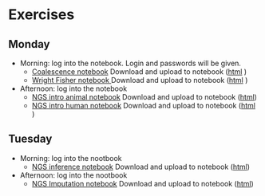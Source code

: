 # Exercises

## Monday
- Morning: log into the notebook. Login and passwords will be given.
  - [Coalescence notebook](Day1_morning_CoalTutorial.ipynb) Download and upload to notebook ([html]( https://html-preview.github.io/?url=https://github.com/popgenDK/courses/blob/main/summer2025/exercises/Day1_morning_CoalTutorial.html ) )
  - [Wright Fisher notebook ](Day1_morning_WrightFisherTutorial.ipynb) Download and upload to notebook ([html]( https://html-preview.github.io/?url=https://github.com/popgenDK/courses/blob/main/summer2025/exercises/Day1_morning_WrightFisherTutorial.html ) )
- Afternoon: log into the notebook
  - [NGS intro animal notebook](Day1_afternoon_NGSintro_animal.ipynb) Download and upload to notebook ([html]( https://html-preview.github.io/?url=https://github.com/popgenDK/courses/blob/main/summer2025/exercises/Day1_afternoon_NGSintro_animal.html))
  - [NGS intro human notebook](Day1_afternoon_NGSintro_human.ipynb) Download and upload to notebook ([html]( https://html-preview.github.io/?url=https://github.com/popgenDK/courses/blob/main/summer2025/exercises/Day1_afternoon_NGSintro_human.html ) )


## Tuesday
- Morning: log into the nootbook
  - [NGS inference notebook](Day2_NGS_Inference.ipynb) Download and upload to notebook ([html]( https://html-preview.github.io/?url=https://github.com/popgenDK/courses/blob/main/summer2025/exercises/Day2_NGS_Inference.html))
- Afternoon: log into the nootbook
  - [NGS Imputation notebook](Day2_Imputation.ipynb) Download and upload to notebook ([html]( https://html-preview.github.io/?url=https://github.com/popgenDK/courses/blob/main/summer2025/exercises/Day2_Imputation.html))

<!-- 
- Afternoon: [Admixture inference notebook](admixExercise_popgen24.ipynb)  Download and upload to notebook ([html]( https://html-preview.github.io/?url= ) )
- - Solutions: [Solutions to the exercises](AdmixtureSolutions2024.pdf)
 

## Wednessday
- morning: [PCA from NGS](summer2024-PCA.ipynb)
 - - [Bonus PCA with called genotypes](summer2024-PCA-CalledGenotypes.ipynb)  Download and upload to notebook ([html]( https://html-preview.github.io/?url= ) )
- Afternoon: [D/f statistics and ancient geneflow notebook](f_stats.ipynb).  Download and upload to notebook ([html]( https://html-preview.github.io/?url= ) )
## Thursday
- Morning: [Finestructure notebook](ChromoPainterFineSTRUCTUREPractical.ipynb)  Download and upload to notebook ([html]( https://html-preview.github.io/?url= ) )
- - Solutions: [Solutions to the exercises](CopenhagenPopgenWorkshop2024_ChromoPainterFineSTRUCTUREPracticalSOLN.pdf)
- Afternoon: [Detecting genomic regions under (positive) selection](SelectionScans.ipynb)  Download and upload to notebook ([html]( https://html-preview.github.io/?url= ) )

## Friday
- Morning: [Dating admixture notebook](DatingAdmixture.ipynb) Download and upload to notebook
- - Solutions: [Solutions to the exercises](CopenhagenPopgenWorkshop2024_DatingAdmixturePracticalSOLN.pdf)
- Afternoon: [Demography Inference](summer2024-PSMC_tutorial_2024.ipynb) Download and upload to notebook
 -->




 

